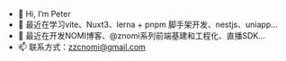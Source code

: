 - 👋 Hi, I’m Peter
- 📖 最近在学习vite、Nuxt3、lerna + pnpm 脚手架开发、nestjs、uniapp...
- 🌱 最近在开发NOMI博客、@znomi系列前端基建和工程化、直播SDK...
- 📫 联系方式：zzcnomi@gmail.com

<!---
zhicaizhu123/zhicaizhu123 is a ✨ special ✨ repository because its `README.md` (this file) appears on your GitHub profile.
You can click the Preview link to take a look at your changes.
--->

